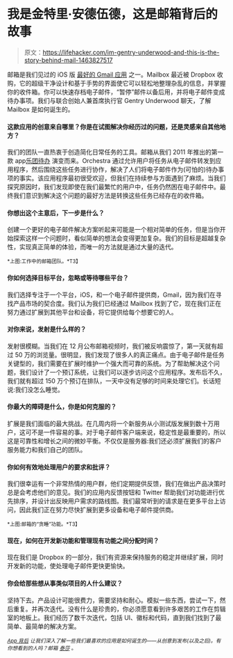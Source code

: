 # 我是金特里·安德伍德，这是邮箱背后的故事

> 原文：<https://lifehacker.com/im-gentry-underwood-and-this-is-the-story-behind-mail-1463827517>

邮箱是我们见过的 iOS 版 [最好的 Gmail 应用](https://lifehacker.com/mailbox-is-the-best-gmail-client-weve-seen-for-ios-5982592) 之一。Mailbox 最近被 Dropbox 收购，它的超级干净设计和基于手势的界面使它可以轻松地整理杂乱的信息，并掌握你的收件箱。你可以快速存档电子邮件，“暂停”邮件以备后用，并将电子邮件变成待办事项。我们与联合创始人兼首席执行官 Gentry Underwood 聊天，了解 Mailbox 是如何诞生的。



#### 这款应用的创意来自哪里？你是在试图解决你经历过的问题，还是灵感来自其他地方？

我们的团队一直热衷于创造简化日常任务的工具。邮箱从我们 2011 年推出的第一款 app[乐团待办](https://lifehacker.com/orchestra-is-an-awesome-collaborative-to-do-manager-wit-5854301) 演变而来。Orchestra 通过允许用户将任务从电子邮件转发到应用程序，然后围绕这些任务进行协作，解决了人们将电子邮件作为(可怕的)待办事项的事实。该应用程序最初很受欢迎，但我们在持续参与方面遇到了麻烦。当我们探究原因时，我们发现即使在我们最繁忙的用户中，任务仍然困在电子邮件中。最终我们意识到解决这个问题的最好方法是转换这些任务已经存在的收件箱。

#### 你想出这个主意后，下一步是什么？

创建一个更好的电子邮件解决方案听起来可能是一个相对简单的任务，但是当你开始探索这样一个问题时，看似简单的想法会变得更加复杂。我们的目标是超越复杂性，实现真正简单的体验，而唯一的方法就是通过大量的迭代。

<small>*上图:工作中的邮箱团队。*T3】</small>

#### 你如何选择目标平台，忽略或等待哪些平台？

我们选择专注于一个平台，iOS，和一个电子邮件提供商，Gmail，因为我们在寻找产品市场的契合度。我们认为我们已经通过 Mailbox 找到了它，现在我们正在努力通过扩展到其他平台和设备，将它提供给每个想要它的人。

#### 对你来说，发射是什么样的？

发射很模糊。当我们在 12 月公布邮箱视频时，我们被反响震惊了，第一天就有超过 50 万的浏览量。很明显，我们发现了很多人的真正痛点。由于电子邮件是任务关键型的，我们需要在扩展时维护一个强大而可靠的系统。为了帮助解决这个问题，我们设计了一个预订系统，让我们可以逐步访问这个应用程序。发布后不久，我们就有超过 150 万个预订在排队，一天中没有足够的时间来处理它们。长话短说:我们没怎么睡觉。

#### 你最大的障碍是什么，你是如何克服的？

扩展是我们面临的最大挑战。在几周内将一个新服务从小测试版发展到数十万用户，这可不是一件容易的事。对于电子邮件客户端来说，稳定性是最重要的，所以这是可靠性和增长之间的微妙平衡。不仅仅是服务器:我们还必须扩展我们的客户服务能力和我们自己的团队。

#### 你如何有效地处理用户的要求和批评？

我们很幸运有一个非常热情的用户群，他们定期提供反馈，我们在做出产品决策时总是会考虑他们的意见。我们的应用内反馈按钮和 Twitter 帮助我们对功能进行优先排序，并设计出反映用户需求的路线图。我们最常听到的请求是在更多平台上访问，因此我们正在努力尽快扩展到更多设备和电子邮件提供商。

<small>*上图:邮箱的“贪睡”功能。*T3】</small>

#### 现在，如何在开发新功能和管理现有功能之间分配时间？

现在我们是 Dropbox 的一部分，我们有资源来保持服务的稳定并继续扩展，同时开发新的功能，使处理电子邮件更快更愉快。

#### 你会给那些想从事类似项目的人什么建议？

坚持下去。产品设计可能很费力，需要坚持和耐心。模拟一些东西，尝试一下，然后重复。并再次迭代。没有什么是珍贵的，你必须愿意看到许多艰苦的工作在剪辑室的地板上。我们经历了数千次迭代，包括 UI、徽标和代码，直到我们找到了最简单、最简单的解决方案。

<small></small>*[<small>*App 背后*</small>](http://lifehacker.com/behindtheapp) <small>*让我们深入了解一些我们最喜欢的应用是如何诞生的——从创意到发布(以及之后)。有你想看到的人吗？邮箱*</small> [<small>*泰莎*</small>](https://mail.google.com/mail/?view=cm&fs=1&tf=1&to=tessa@lifehacker.com) <small>*。*</small>*